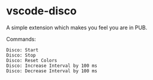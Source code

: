 # vscode-disco
A simple extension which makes you feel you are in PUB.

Commands:
```
Disco: Start
Disco: Stop
Disco: Reset Colors
Disco: Increase Interval by 100 ms
Disco: Decrease Interval by 100 ms
```